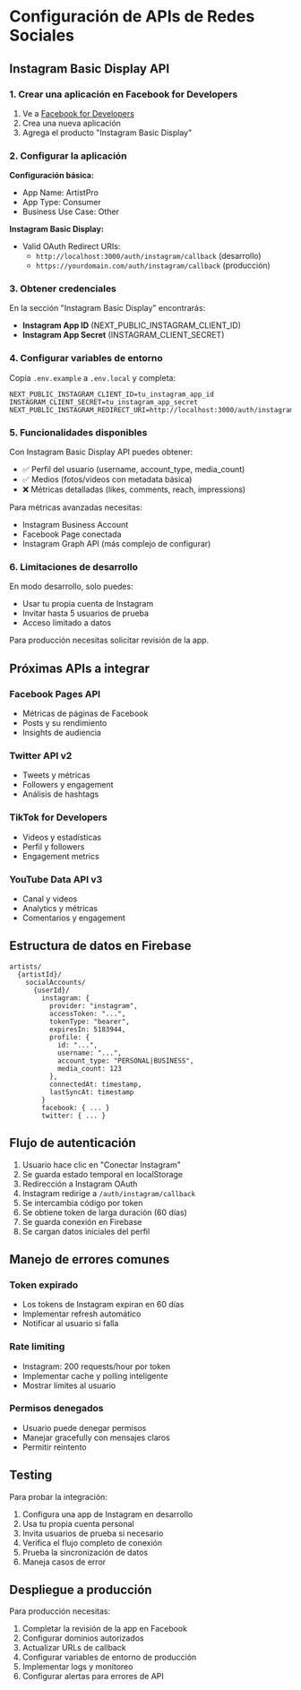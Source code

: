 # Configuración de APIs de Redes Sociales

## Instagram Basic Display API

### 1. Crear una aplicación en Facebook for Developers

1. Ve a [Facebook for Developers](https://developers.facebook.com/)
2. Crea una nueva aplicación
3. Agrega el producto "Instagram Basic Display"

### 2. Configurar la aplicación

**Configuración básica:**
- App Name: ArtistPro
- App Type: Consumer
- Business Use Case: Other

**Instagram Basic Display:**
- Valid OAuth Redirect URIs:
  - `http://localhost:3000/auth/instagram/callback` (desarrollo)
  - `https://yourdomain.com/auth/instagram/callback` (producción)

### 3. Obtener credenciales

En la sección "Instagram Basic Display" encontrarás:
- **Instagram App ID** (NEXT_PUBLIC_INSTAGRAM_CLIENT_ID)
- **Instagram App Secret** (INSTAGRAM_CLIENT_SECRET)

### 4. Configurar variables de entorno

Copia `.env.example` a `.env.local` y completa:

```env
NEXT_PUBLIC_INSTAGRAM_CLIENT_ID=tu_instagram_app_id
INSTAGRAM_CLIENT_SECRET=tu_instagram_app_secret
NEXT_PUBLIC_INSTAGRAM_REDIRECT_URI=http://localhost:3000/auth/instagram/callback
```

### 5. Funcionalidades disponibles

Con Instagram Basic Display API puedes obtener:
- ✅ Perfil del usuario (username, account_type, media_count)
- ✅ Medios (fotos/videos con metadata básica)
- ❌ Métricas detalladas (likes, comments, reach, impressions)

Para métricas avanzadas necesitas:
- Instagram Business Account
- Facebook Page conectada
- Instagram Graph API (más complejo de configurar)

### 6. Limitaciones de desarrollo

En modo desarrollo, solo puedes:
- Usar tu propia cuenta de Instagram
- Invitar hasta 5 usuarios de prueba
- Acceso limitado a datos

Para producción necesitas solicitar revisión de la app.

## Próximas APIs a integrar

### Facebook Pages API
- Métricas de páginas de Facebook
- Posts y su rendimiento
- Insights de audiencia

### Twitter API v2
- Tweets y métricas
- Followers y engagement
- Análisis de hashtags

### TikTok for Developers
- Videos y estadísticas
- Perfil y followers
- Engagement metrics

### YouTube Data API v3
- Canal y videos
- Analytics y métricas
- Comentarios y engagement

## Estructura de datos en Firebase

```
artists/
  {artistId}/
    socialAccounts/
      {userId}/
        instagram: {
          provider: "instagram",
          accessToken: "...",
          tokenType: "bearer",
          expiresIn: 5183944,
          profile: {
            id: "...",
            username: "...",
            account_type: "PERSONAL|BUSINESS",
            media_count: 123
          },
          connectedAt: timestamp,
          lastSyncAt: timestamp
        }
        facebook: { ... }
        twitter: { ... }
```

## Flujo de autenticación

1. Usuario hace clic en "Conectar Instagram"
2. Se guarda estado temporal en localStorage
3. Redirección a Instagram OAuth
4. Instagram redirige a `/auth/instagram/callback`
5. Se intercambia código por token
6. Se obtiene token de larga duración (60 días)
7. Se guarda conexión en Firebase
8. Se cargan datos iniciales del perfil

## Manejo de errores comunes

### Token expirado
- Los tokens de Instagram expiran en 60 días
- Implementar refresh automático
- Notificar al usuario si falla

### Rate limiting
- Instagram: 200 requests/hour por token
- Implementar cache y polling inteligente
- Mostrar límites al usuario

### Permisos denegados
- Usuario puede denegar permisos
- Manejar gracefully con mensajes claros
- Permitir reintento

## Testing

Para probar la integración:

1. Configura una app de Instagram en desarrollo
2. Usa tu propia cuenta personal
3. Invita usuarios de prueba si necesario
4. Verifica el flujo completo de conexión
5. Prueba la sincronización de datos
6. Maneja casos de error

## Despliegue a producción

Para producción necesitas:

1. Completar la revisión de la app en Facebook
2. Configurar dominios autorizados
3. Actualizar URLs de callback
4. Configurar variables de entorno de producción
5. Implementar logs y monitoreo
6. Configurar alertas para errores de API
